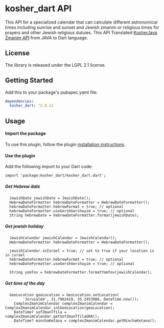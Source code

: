 # kosher_dart API

This API for a specialized calendar that can calculate different astronomical times including sunrise and sunset and Jewish zmanim or religious times for prayers and other Jewish religious dutuies.
This API Translated [KosherJava Zmanim API](https://github.com/KosherJava/zmanim) from JAVA to Dart language.

## License

The library is released under the LGPL 2.1 license.

## Getting Started

Add this to your package's pubspec.yaml file:
``` pubspec.yaml
dependencies:
  kosher_dart: ^2.0.12
```

## Usage
#### Import the package
To use this plugin, follow the plugin [installation instructions](https://pub.dev/packages/kosher_dart/install).
#### Use the plugin
Add the following import to your Dart code:
```
import 'package:kosher_dart/kosher_dart.dart';
```

##### Get Hebrew date
```
  JewishDate jewishDate = JewishDate();
  HebrewDateFormatter hebrewDateFormatter = HebrewDateFormatter();
  hebrewDateFormatter.hebrewFormat = true; // optional
  hebrewDateFormatter.useGershGershayim = true; // optional
  String hebrewDate = hebrewDateFormatter.format(jewishDate);
```
##### Get jewish holiday
```
  JewishCalendar jewishCalendar = JewishCalendar();
  HebrewDateFormatter hebrewDateFormatter = HebrewDateFormatter();
  
  jewishCalendar.inIsrael = true; // set to true if your location is in israel
  hebrewDateFormatter.hebrewFormat = true; // optional
  hebrewDateFormatter.useGershGershayim = true; // optional
  
  String yomTov = hebrewDateFormatter.formatYomTov(jewishCalendar);
```

##### Get time of the day
```
  GeoLocation geoLocation = GeoLocation.setLocation(
        'Jerusalem', 31.7962419, 35.2453988, DateTime.now());
    ComplexZmanimCalendar complexZmanimCalendar = ComplexZmanimCalendar.intGeoLocation(geoLocation);
    DateTime? sofZmanTfila = complexZmanimCalendar.getSofZmanTfilaGRA();
    DateTime? minchaKetana = complexZmanimCalendar.getMinchaKetana();
```